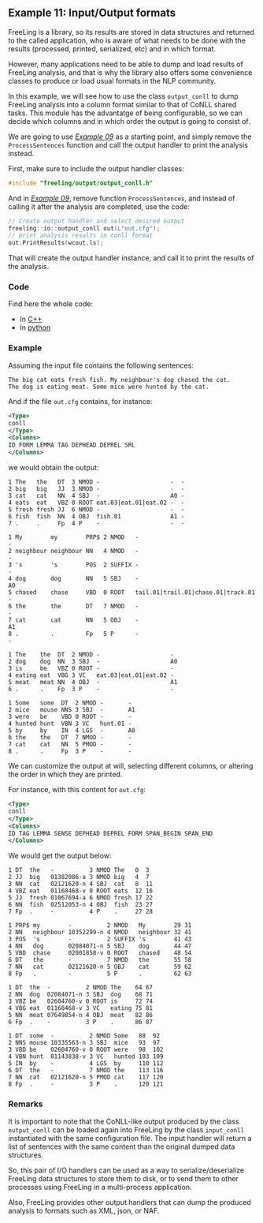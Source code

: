 
## Example 11: Input/Output formats

FreeLing is a library, so its results are stored in data structures and returned to the called application, who is aware of what needs to be done with the results (processed, printed, serialized, etc) and in which format.

However, many applications need to be able to dump and load results of FreeLing analysis, and that is why the library also offers some convenience classes to produce or load usual formats in the NLP community.

In this example, we will see how to use the class `output_conll` to dump FreeLing analysis into a column format similar to that of CoNLL shared tasks.
This module has the advantatge of being configurable, so we can decide which columns and in which order the output is going to consist of.

We are going to use [*Example 09*](./example09.md) as a starting point, and simply remove the `ProcessSentences` function and call the output handler to print the analysis instead. 

First, make sure to include the output handler classes:
```C++
#include "freeling/output/output_conll.h"
```

And in [*Example 09*](./example09.md), remove function `ProcessSentences`, and instead of calling it after the analysis are completed, use the code:
```C++
// Create output handler and select desired output
freeling::io::output_conll out(L"out.cfg");
// print analysis results in conll format
out.PrintResults(wcout,ls);
```

That will create the output handler instance, and call it to print the results of the analysis.


### Code

Find here the whole code:
  - In [C++](./code/example11.cc.md)
  - In [python](./code/example11.py.md)


### Example

Assuming the input file contains the following sentences:

    The big cat eats fresh fish. My neighbour's dog chased the cat.
    The dog is eating meat. Some mice were hunted by the cat.

And if the file `out.cfg` contains, for instance:
```XML
<Type>
conll
</Type>
<Columns>
ID FORM LEMMA TAG DEPHEAD DEPREL SRL
</Columns>
```

we would obtain the output:
```
1 The   the   DT  3 NMOD -                    -  -
2 big   big   JJ  3 NMOD -                    -  -
3 cat   cat   NN  4 SBJ  -                    A0 -
4 eats  eat   VBZ 0 ROOT eat.03|eat.01|eat.02 -  -
5 fresh fresh JJ  6 NMOD -                    -  -
6 fish  fish  NN  4 OBJ  fish.01              A1 -
7 .     .     Fp  4 P    -                    -  -

1 My        my        PRP$ 2 NMOD   -                                  -
2 neighbour neighbour NN   4 NMOD   -                                  -
3 's        's        POS  2 SUFFIX -                                  -
4 dog       dog       NN   5 SBJ    -                                  A0
5 chased    chase     VBD  0 ROOT   tail.01|trail.01|chase.01|track.01 -
6 the       the       DT   7 NMOD   -                                  -
7 cat       cat       NN   5 OBJ    -                                  A1
8 .         .         Fp   5 P      -                                  -

1 The    the  DT  2 NMOD -                    -
2 dog    dog  NN  3 SBJ  -                    A0
3 is     be   VBZ 0 ROOT -                    -
4 eating eat  VBG 3 VC   eat.03|eat.01|eat.02 -
5 meat   meat NN  4 OBJ  -                    A1
6 .      .    Fp  3 P    -                    -

1 Some   some  DT  2 NMOD -       -
2 mice   mouse NNS 3 SBJ  -       A1
3 were   be    VBD 0 ROOT -       -
4 hunted hunt  VBN 3 VC   hunt.01 -
5 by     by    IN  4 LGS  -       A0
6 the    the   DT  7 NMOD -       -
7 cat    cat   NN  5 PMOD -       -
8 .      .     Fp  3 P    -       -

```

We can customize the output at will, selecting different columns, or altering the order in which they are printed.

For instance, with this content for `out.cfg`:
```XML
<Type>
conll
</Type>
<Columns>
ID TAG LEMMA SENSE DEPHEAD DEPREL FORM SPAN_BEGIN SPAN_END
</Columns>
```

We would get the output below:
```
1 DT  the   -          3 NMOD The   0  3
2 JJ  big   01382086-a 3 NMOD big   4  7
3 NN  cat   02121620-n 4 SBJ  cat   8  11
4 VBZ eat   01168468-v 0 ROOT eats  12 16
5 JJ  fresh 01067694-a 6 NMOD fresh 17 22
6 NN  fish  02512053-n 4 OBJ  fish  23 27
7 Fp  .     -          4 P    .     27 28

1 PRP$ my        -          2 NMOD   My        29 31
2 NN   neighbour 10352299-n 4 NMOD   neighbour 32 41
3 POS  's        -          2 SUFFIX 's        41 43
4 NN   dog       02084071-n 5 SBJ    dog       44 47
5 VBD  chase     02001858-v 0 ROOT   chased    48 54
6 DT   the       -          7 NMOD   the       55 58
7 NN   cat       02121620-n 5 OBJ    cat       59 62
8 Fp   .         -          5 P      .         62 63

1 DT  the  -          2 NMOD The    64 67
2 NN  dog  02084071-n 3 SBJ  dog    68 71
3 VBZ be   02604760-v 0 ROOT is     72 74
4 VBG eat  01168468-v 3 VC   eating 75 81
5 NN  meat 07649854-n 4 OBJ  meat   82 86
6 Fp  .    -          3 P    .      86 87

1 DT  some  -          2 NMOD Some   88  92
2 NNS mouse 10335563-n 3 SBJ  mice   93  97
3 VBD be    02604760-v 0 ROOT were   98  102
4 VBN hunt  01143838-v 3 VC   hunted 103 109
5 IN  by    -          4 LGS  by     110 112
6 DT  the   -          7 NMOD the    113 116
7 NN  cat   02121620-n 5 PMOD cat    117 120
8 Fp  .     -          3 P    .      120 121

```

### Remarks

It is important to note that the CoNLL-like output produced by the class `output_conll` can be loaded again into FreeLing by the class `input_conll` instantiated with the same configuration file. The input handler will return a list of sentences with the same content than the original dumped data structures. 

So, this pair of I/O handlers can be used as a way to serialize/deserialize FreeLing data structures to store them to disk, or to send them to other processes using FreeLing in a multi-process application. 

Also, FreeLing provides other output handlers that can dump the produced analysis to formats such as XML, json, or NAF.

